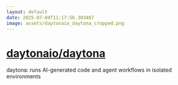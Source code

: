 ```yaml
---
layout: default
date: 2025-07-04T11:17:56.303487
image: assets/daytonaio_daytona_cropped.png
---
```


# [daytonaio/daytona](https://github.com/daytonaio/daytona)

daytona: runs AI-generated code and agent workflows in isolated environments
